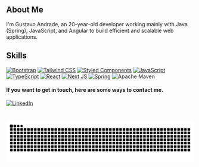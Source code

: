 
## About Me

  I'm Gustavo Andrade, an 20-year-old developer working mainly with Java (Spring), JavaScript, and Angular to build efficient and scalable web applications.

## Skills 

[![Bootstrap](https://img.shields.io/badge/Bootstrap-563D7C?style=for-the-badge&logo=bootstrap&logoColor=white)]()
[![Tailwind CSS](https://img.shields.io/badge/tailwindcss-%2338B2AC.svg?style=for-the-badge&logo=tailwind-css&logoColor=white)]()
[![Styled Components](https://img.shields.io/badge/styled--components-DB7093?style=for-the-badge&logo=styled-components&logoColor=white)]()
[![JavaScript](https://img.shields.io/badge/JavaScript-F7DF1E?style=for-the-badge&logo=javascript&logoColor=black)]()
[![TypeScript](https://img.shields.io/badge/TypeScript-007ACC?style=for-the-badge&logo=typescript&logoColor=white)]()
[![React](https://img.shields.io/badge/React-20232A?style=for-the-badge&logo=react&logoColor=61DAFB)]()
[![Next JS](https://img.shields.io/badge/Next-black?style=for-the-badge&logo=next.js&logoColor=white)]()
[![Spring](https://img.shields.io/badge/spring-%236DB33F.svg?style=for-the-badge&logo=spring&logoColor=white)]()
![Apache Maven](https://img.shields.io/badge/Maven-C71A36?style=for-the-badge&logo=Apache%20Maven&logoColor=white)

#### If you want to get in touch, here are some ways to contact me.

[![LinkedIn](https://img.shields.io/badge/linkedin-%230077B5.svg?style=for-the-badge&logo=linkedin&logoColor=white)](https://www.linkedin.com/in/gustavoandradec/)

#

<picture align="center">
  <source media="(prefers-color-scheme: dark)" srcset="https://raw.githubusercontent.com/GustavoAndradeC/GustavoAndradeC/output/github-contribution-grid-snake-dark.svg">
  <source media="(prefers-color-scheme: light)" srcset="https://raw.githubusercontent.com/GustavoAndradeC/GustavoAndradeC/output/github-contribution-grid-snake-dark.svg">
  <img align="center" alt="github contribution grid snake animation" src="https://raw.githubusercontent.com/GustavoAndradeC/GustavoAndradeC/output/github-contribution-grid-snake.svg">
</picture>

